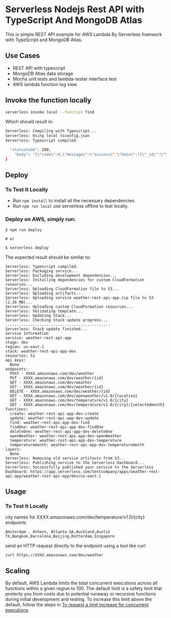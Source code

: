 <!--
title: 'Serverless Nodejs Rest API with TypeScript And MongoDB Atlas'
description: 'This is Weather REST API for AWS Lambda By Serverless framwork with TypeScript and MongoDB Atlas.'
layout: Doc
framework: v1
platform: AWS
language: nodeJS
authorLink: 'https://github.com/teammob'
authorName: 'Yucel Zengin'
-->
# Serverless Nodejs Rest API with TypeScript And MongoDB Atlas

This is simple REST API example for AWS Lambda By Serverless framwork with TypeScript and MongoDB Atlas.

## Use Cases

* REST API with typescript
* MongoDB Atlas data storage
* Mocha unit tests and lambda-tester interface test
* AWS lambda function log view

## Invoke the function locally

```bash
serverless invoke local --function find
```

Which should result in:

```bash
Serverless: Compiling with Typescript...
Serverless: Using local tsconfig.json
Serverless: Typescript compiled.

  "statusCode": 200,
    "body": "{\"code\":0,\"message\":\"success\",\"data\":[{\"_id\":\"5ff739d833d3184117c2cdcf\",\"cityId\":2643743,\"country\":\"GB\",\"name\":\"London\",\"coord\":{\"lon\":-0.1257,\"lat\":51.5085},\"weather\":{\"id\":804,\"main\":\"Clouds\",\"description\":\"overcast clouds\"},\"main\":{\"temp\":1.44,\"pressure\":1017,\"humidity\":70,\"temp_min\":0,\"temp_max\":0},\"createdAt\":\"2021-01-07T16:42:00.941Z\",\"__v\":0}]}"
}

```

## Deploy

### To Test It Locally

* Run ```npm install``` to install all the necessary dependencies.
* Run ```npm run local``` use serverless offline to test locally. 

### Deploy on AWS, simply run:

```
$ npm run deploy

# or

$ serverless deploy
```

The expected result should be similar to:

```
Serverless: Typescript compiled.
Serverless: Packaging service...
Serverless: Excluding development dependencies...
Serverless: Installing dependencies for custom CloudFormation resources...
Serverless: Uploading CloudFormation file to S3...
Serverless: Uploading artifacts...
Serverless: Uploading service weather-rest-api-app.zip file to S3 (2.36 MB)...
Serverless: Uploading custom CloudFormation resources...
Serverless: Validating template...
Serverless: Updating Stack...
Serverless: Checking Stack update progress...
..............................................
Serverless: Stack update finished...
Service Information
service: weather-rest-api-app
stage: dev
region: us-east-1
stack: weather-rest-api-app-dev
resources: 51
api keys:
  None
endpoints:
  POST - XXXX.amazonaws.com/dev/weather
  PUT - XXXX.amazonaws.com/dev/weather/{id}
  GET - XXXX.amazonaws.com/dev/weather
  GET - XXXX.amazonaws.com/dev/weather/{id}
  DELETE - XXXX.amazonaws.com/dev/weather/{id}
  GET - XXXX.amazonaws.com/dev/openweather/v1.0/{location}
  GET - XXXX.amazonaws.com/dev/temperature/v1.0/{city}
  GET - XXXX.amazonaws.com/dev/temperature/v1.0/{city}/{selectedmonth}
functions:
  create: weather-rest-api-app-dev-create
  update: weather-rest-api-app-dev-update
  find: weather-rest-api-app-dev-find
  findOne: weather-rest-api-app-dev-findOne
  deleteOne: weather-rest-api-app-dev-deleteOne
  openWeather: weather-rest-api-app-dev-openWeather
  temperature: weather-rest-api-app-dev-temperature
  temperaturemonth: weather-rest-api-app-dev-temperaturemonth
layers:
  None
Serverless: Removing old service artifacts from S3...
Serverless: Publishing service to the Serverless Dashboard...
Serverless: Successfully published your service to the Serverless Dashboard: https://app.serverless.com/testcompany/apps/weather-rest-api-app/weather-rest-api-app/dev/us-east-1

```

## Usage

### To Test It Locally
 city names for XXXX.amazonaws.com/dev/temperature/v1.0/{city} endpoints
```
Amsterdam , Athens, Atlanta GA,Auckland,Austin TX,Bangkok,Barcelona,Beijing,Rotterdam,Singapore
```
send an HTTP request directly to the endpoint using a tool like curl

```
curl https://XXXX.amazonaws.com/dev/weather
```

## Scaling

By default, AWS Lambda limits the total concurrent executions across all functions within a given region to 100. The default limit is a safety limit that protects you from costs due to potential runaway or recursive functions during initial development and testing. To increase this limit above the default, follow the steps in [To request a limit increase for concurrent executions](http://docs.aws.amazon.com/lambda/latest/dg/concurrent-executions.html#increase-concurrent-executions-limit).
